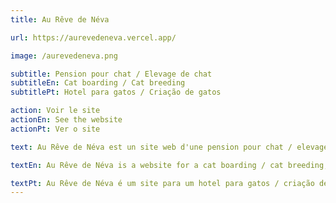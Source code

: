 ```yaml
---
title: Au Rêve de Néva

url: https://aurevedeneva.vercel.app/

image: /aurevedeneva.png

subtitle: Pension pour chat / Elevage de chat
subtitleEn: Cat boarding / Cat breeding
subtitlePt: Hotel para gatos / Criação de gatos

action: Voir le site
actionEn: See the website
actionPt: Ver o site

text: Au Rêve de Néva est un site web d'une pension pour chat / elevage de chat , il permet de mettre en relation des propriétaires de chat avec une pension pour chat. Le site est réalisé avec Next.js et TailwindCSS. Il est déployé sur Vercel.

textEn: Au Rêve de Néva is a website for a cat boarding / cat breeding, it allows to connect cat owners with a cat boarding. The site is made with Next.js and TailwindCSS. It is deployed on Vercel.

textPt: Au Rêve de Néva é um site para um hotel para gatos / criação de gatos, ele permite conectar proprietários de gatos com um hotel para gatos. O site é feito com Next.js e TailwindCSS. Ele é implantado no Vercel.
---
```

